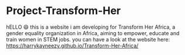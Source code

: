 # Project-Transform-Her
hELLO :smile:
this is a website i am developing for Transform Her Africa, a gender equality organization in Africa, aiming to empower, educate and train women in STEM jobs.
you can have a look at the website here:
https://harrykayneezy.github.io/Transform-Her-Africa/
